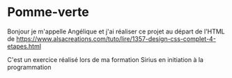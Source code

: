 # Pomme-verte
Bonjour 
je m'appelle Angélique et j'ai réaliser ce projet au départ de l'HTML de https://www.alsacreations.com/tuto/lire/1357-design-css-complet-4-etapes.html

C'est un exercice réalisé lors de ma formation Sirius en initiation à la programmation
